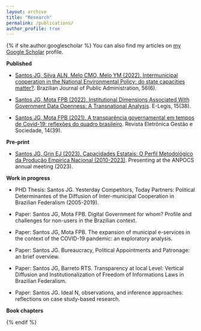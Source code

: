 ```yaml
---
layout: archive
title: "Research"
permalink: /publications/
author_profile: true
---
```



{% if site.author.googlescholar %}
 You can also find my articles on [my Google Scholar](https://scholar.google.com.br/citations?user=FyoFxpoAAAAJ&hl=pt-BR&oi=ao) profile.



  **Published**

  * [Santos JG, Silva ALN, Melo CMO, Melo YM (2022). Intermunicipal cooperation in the National Environmental Policy: do state capacities matter?](https://periodicos.fgv.br/rap/article/view/88551/83280). Brazilian Journal of Public Administration, 56(6).
    
  * [Santos JG, Mota FPB (2022). Institutional Dimensions Associated With Government Data Openness: A Transnational Analysis](https://e-legis.camara.leg.br/cefor/index.php/e-legis/article/view/752/1139). E-Legis, 15(38).
    
  * [Santos JG, Mota FPB (2021). A transparência governamental em tempos de Covid-19: reflexões do quadro brasileiro](https://scholar.archive.org/work/uljq7p3tkrbd7mjakpqqxfp6wa/access/wayback/https://ges.emnuvens.com.br/gestaoesociedade/article/download/3288/1473). Revista Eletrônica Gestão e Sociedade, 14(39).



  **Pre-print**

  * [Santos JG, Grin EJ (2023). Capacidades Estatais: O Perfil Metodológico da Produção Empírica Nacional (2010-2023)](https://preprints.scielo.org/index.php/scielo/preprint/view/7086/13297). Presenting at the ANPOCS annual meeting (2023).


  **Work in progress**

  * PHD Thesis: Santos JG. Yesterday Competitors, Today Partners: Political Determinantes of the Diffusion of Inter-municipal Cooperation in Brazilian Federalism (2005-2019).
    
  * Paper: Santos JG, Mota FPB. Digital Government for whom? Profile and challenges for non-users in the Brazilian context.

  * Paper: Santos JG, Mota FPB. The expansion of municipal e-services in the context of the COVID-19 pandemic: an exploratory analysis.
    
  * Paper: Santos JG. Bureaucracy, Political Appointments and Patronage: an brief overview.

  * Paper: Santos JG, Barreto RTS. Transparency at local Level: Vertical Diffusion and Institutionalization of  Freedom of Informations Laws in Brazilian Federalism.

  * Paper: Santos JG. Ideal N, observations, and inference approaches: reflections on case study-based research.



  **Book chapters**


    
{% endif %}



